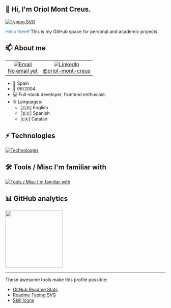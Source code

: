 ## 👋 Hi, I'm Oriol Mont Creus. 

[![Typing SVG](https://readme-typing-svg.demolab.com?font=Poppins&weight=600&pause=1000&color=619EF7&random=false&width=450&height=30&lines=Full-stack+Developer;Passionate+about+Frontend;Always+learning+and+improving)](https://git.io/typing-svg)

<span style="color: #1982c4">Hello there</span>! This is my GitHub space for personal and academic projects.

## 📫 About me

<table>
  <tr>
    <td align="center">
      <a href="mailto:-" target="_blank">
        <img src="https://img.icons8.com/material-outlined/24/619ef7/email.png" alt="Email"/>
        <br/>
        No email yet
      </a>
    </td>
    <td align="center">
      <a href="https://www.linkedin.com/in/oriol-mont-creus/" target="_blank">
        <img src="https://img.icons8.com/material-outlined/24/619ef7/linkedin.png" alt="LinkedIn"/>
        <br/>
        @oriol-mont-creus
      </a>
    </td>
  </tr>
</table>

- 📍 Spain
- 🎂 06/2004
- 💻 Full-stack developer, frontend enthusiast.
- 🌐 Languages:
  - [🇬🇧] English
  - [🇪🇸] Spanish
  - [c🇦] Catalan

## ⚡ Technologies 

[![Technologies](https://skillicons.dev/icons?i=html,css,angular,bootstrap,tailwind,jquery,js,ts,cs,py,php,laravel,nodejs,express,docker,git,npm,mysql,mongodb,postgres&perline=10)](https://skillicons.dev)

## 🛠 Tools / Misc I'm familiar with

[![Tools / Misc I'm familiar with](https://skillicons.dev/icons?i=vscode,visualstudio,figma,bash,powershell,codepen,linux,debian,ubuntu,windows,github,md,notion,postman,stackoverflow,svg,webflow&perline=10)](https://skillicons.dev)

## 📊 GitHub analytics

<img height="180em" src="https://github-readme-stats-eight-theta.vercel.app/api/top-langs/?username=oriolmontcreus&layout=compact&langs_count=8&theme=algolia"/>

---
These awesome tools make this profile possible:

- [GitHub Readme Stats](https://github.com/anuraghazra/github-readme-stats)
- [Readme Typing SVG](https://github.com/DenverCoder1/readme-typing-svg)
- [Skill Icons](https://github.com/tandpfun/skill-icons)
